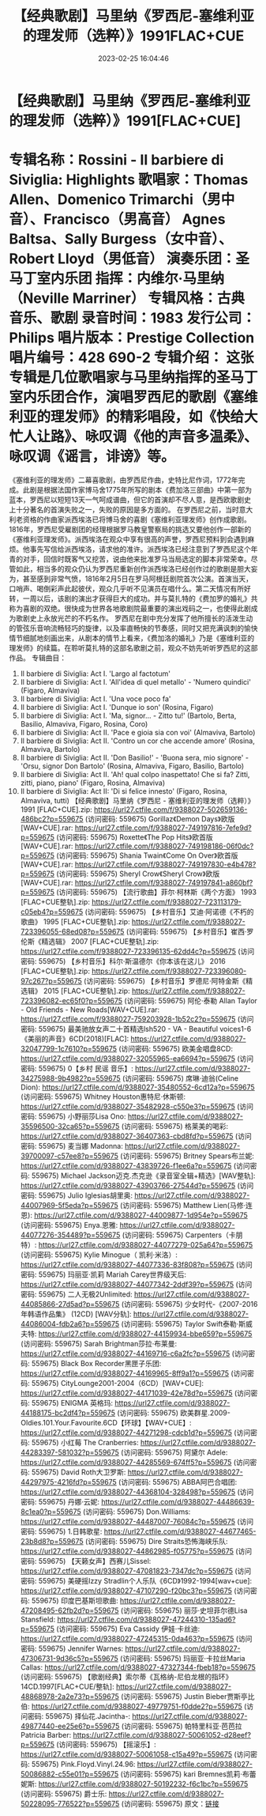 ﻿---
title: 【经典歌剧】马里纳《罗西尼-塞维利亚的理发师（选粹）》1991FLAC+CUE
date: 2023-02-25 16:04:46
categories: 古典音乐、新世纪、纯音雅乐
tags: 纯音雅乐
---
# 【经典歌剧】马里纳《罗西尼-塞维利亚的理发师（选粹）》1991[FLAC+CUE]

专辑名称：Rossini - Il barbiere di Siviglia:
Highlights
歌唱家：Thomas Allen、Domenico Trimarchi（男中音）、Francisco（男高音）
Agnes Baltsa、Sally
Burgess（女中音）、Robert Lloyd（男低音）
演奏乐团：圣马丁室内乐团
指挥：内维尔·马里纳（Neville Marriner）
专辑风格：古典音乐、歌剧
录音时间：1983
发行公司：Philips
唱片版本：Prestige Collection
唱片编号：428 690-2
专辑介绍：
这张专辑是几位歌唱家与马里纳指挥的圣马丁室内乐团合作，演唱罗西尼的歌剧《塞维利亚的理发师》的精彩唱段，如《快给大忙人让路》、咏叹调《他的声音多温柔》、咏叹调《谣言，诽谤》等。
============
《塞维利亚的理发师》二幕喜歌剧，由罗西尼作曲，史特比尼作词，1772年完成。此剧是根据法国作家博马舍1775年所写的剧本《费加洛三部曲》中第一部为蓝本，罗西尼以短短13天一气呵成谱曲，但它的首演却不尽人意，是西欧歌剧史上十分著名的首演失败之一，失败的原因是多方面的。
在罗西尼之前，当时意大利老资格的作曲家派西埃洛已将博马舍的喜剧《塞维利亚理发师》创作成歌剧。1816年，罗西尼受雇剧团的经理根据罗马教皇警察局的挑选又要他创作一部新的《塞维利亚理发师》。派西埃洛在观众中享有很高的声誉，罗西尼预料到会遇到麻烦。他事先写信给派西埃洛，请求他的准许。派西埃洛已经注意到了罗西尼这个年青的对手，回信时既客气又挖苦，说由他来批准罗马当局选定的脚本非常荣幸。尽管如此，相当多的观众仍认为罗西尼重新创作派西埃洛已经创作过的歌剧是胆大妄为，甚至感到非常气愤，1816年2月5日在罗马阿根廷剧院首次公演。首演当天，口哨声、喝倒彩声此起彼伏，观众几乎听不见演员在唱什么。第二天情况有所好转，一周以后，该剧的演出才获得巨大的成功。并与莫扎特的《费加罗的婚礼》共称为喜剧的双绝。很快成为世界各地歌剧院最重要的演出戏码之一，也使得此剧成为歌剧史上永放光芒的不朽名作。
罗西尼在剧中充分发挥了他所擅长的活泼生动的管弦乐音响流畅轻巧的旋律，以及率直畅快的节奏感，同时又把充满讽刺的愉快情节细腻地刻画出来，从剧本的情节上看来，《费加洛的婚礼》乃是《塞维利亚的理发师》的续篇。在聆听莫扎特的这部名歌剧之前，观众不妨先听听罗西尼的这部作品。
专辑曲目：
01. Il barbiere di Siviglia: Act I. 'Largo al factotum'
02. Il barbiere di Siviglia: Act I. 'All'idea di quel metallo' -
'Numero quindici' (Figaro, Almaviva)
03. Il barbiere di Siviglia: Act I. 'Una voce poco fa'
04. Il barbiere di Siviglia: Act I. 'Dunque io son' (Rosina,
Figaro)
05. Il barbiere di Siviglia: Act I. 'Ma, signor... - Zitto tu!'
(Bartolo, Berta, Basilio, Almaviva, Figaro, Rosina, Coro)
06. Il barbiere di Siviglia: Act II. 'Pace e gioia sia con voi'
(Almaviva, Bartolo)
07. Il barbiere di Siviglia: Act II. 'Contro un cor che accende
amore' (Rosina, Almaviva, Bartolo)
08. Il barbiere di Siviglia: Act II. 'Don Basilio!' - 'Buona
sera, mio signore' - 'Orsu, signor Don Bartolo' (Rosina, Almaviva,
Figaro, Basilio, Bartolo)
09. Il barbiere di Siviglia: Act II. 'Ah! qual colpo
inaspettato! Che si fa? Zitti, zitti, piano, piano' (Figaro,
Rosina, Almaviva)
10. Il barbiere di Siviglia: Act II: 'Di si felice innesto'
(Figaro, Rosina, Almaviva, tutti)
【经典歌剧】马里纳《罗西尼 - 塞维利亚的理发师（选粹）》 1991 [FLAC+CUE].zip: https://url27.ctfile.com/f/9388027-502659136-486bc2?p=559675
(访问密码: 559675)
Gorillaz《Demon Days》欧版[WAV+CUE].rar: https://url27.ctfile.com/f/9388027-749197816-7efe9d?p=559675
(访问密码: 559675)
Roxette《The Pop Hits》欧首版[WAV+CUE].rar: https://url27.ctfile.com/f/9388027-749198186-06f0dc?p=559675
(访问密码: 559675)
Shania Twain《Come On Over》欧首版[WAV+CUE].rar: https://url27.ctfile.com/f/9388027-749197830-e4b478?p=559675
(访问密码: 559675)
Sheryl Crow《Sheryl Crow》欧版[WAV+CUE].rar: https://url27.ctfile.com/f/9388027-749197841-a860bf?p=559675
(访问密码: 559675)
【流行歌曲】菲尔·柯林斯《两个方面》 1993 [FLAC+CUE整轨].zip: https://url27.ctfile.com/f/9388027-723113179-c05eb4?p=559675
(访问密码: 559675)
【乡村音乐】艾迪·阿诺德《不朽的歌曲》 1995 [FLAC+CUE整轨].zip: https://url27.ctfile.com/f/9388027-723396055-68ed08?p=559675
(访问密码: 559675)
【乡村音乐】崔西·罗伦斯《精选辑》 2007 [FLAC+CUE整轨].zip: https://url27.ctfile.com/f/9388027-723396135-62dd4c?p=559675
(访问密码: 559675)
【乡村音乐】科尔·斯温德尔《你本该在这儿》 2016 [FLAC+CUE整轨].zip: https://url27.ctfile.com/f/9388027-723396080-97c267?p=559675
(访问密码: 559675)
【乡村音乐】罗德尼·阿特金斯《精选辑》 2015 [FLAC+CUE整轨].zip: https://url27.ctfile.com/f/9388027-723396082-ec65f0?p=559675
(访问密码: 559675)
阿伦·泰勒 Allan Taylor - Old Friends - New Roads[WAV+CUE].rar:
https://url27.ctfile.com/f/9388027-759203928-1b52c2?p=559675
(访问密码: 559675)
最美驰放女声二十首精选lsh520 - VA - Beautiful
voices1-6《美丽的声音》6CD(2018)[FLAC]: https://url27.ctfile.com/d/9388027-32047799-1c7610?p=559675
(访问密码: 559675)
欧美金唱盘8CD: https://url27.ctfile.com/d/9388027-32055965-ea6694?p=559675
(访问密码: 559675)
0【乡村 民谣 音乐】: https://url27.ctfile.com/d/9388027-34275988-9b4982?p=559675
(访问密码: 559675)
席琳·迪翁(Celine Dion): https://url27.ctfile.com/d/9388027-35480552-6cd12a?p=559675
(访问密码: 559675)
Whitney Houston惠特尼·休斯顿: https://url27.ctfile.com/d/9388027-35482928-c550e3?p=559675
(访问密码: 559675)
小野丽莎Lisa Ono: https://url27.ctfile.com/d/9388027-35596500-32ca65?p=559675
(访问密码: 559675)
格莱美的喝彩: https://url27.ctfile.com/d/9388027-36407363-cbd8fd?p=559675
(访问密码: 559675)
麦当娜 Madonna: https://url27.ctfile.com/d/9388027-39700097-c57ee8?p=559675
(访问密码: 559675)
Britney Spears布兰妮: https://url27.ctfile.com/d/9388027-43839726-f1ee6a?p=559675
(访问密码: 559675)
Michael Jackson迈克.杰克逊《录音室全辑+精选》[WAV整轨]: https://url27.ctfile.com/d/9388027-43903766-27544d?p=559675
(访问密码: 559675)
Julio Iglesias胡里奥: https://url27.ctfile.com/d/9388027-44007969-5f5eda?p=559675
(访问密码: 559675)
Matthew Lien(马修·连恩): https://url27.ctfile.com/d/9388027-44009877-1d954e?p=559675
(访问密码: 559675)
Enya.恩雅: https://url27.ctfile.com/d/9388027-44077276-354489?p=559675
(访问密码: 559675)
Carpenters（卡朋特）: https://url27.ctfile.com/d/9388027-44077279-025a64?p=559675
(访问密码: 559675)
Kylie Minogue（ 凯利·米洛）: https://url27.ctfile.com/d/9388027-44077336-83f808?p=559675
(访问密码: 559675)
玛丽亚·凯莉 Mariah Carey世界级天后: https://url27.ctfile.com/d/9388027-44077342-2ddf39?p=559675
(访问密码: 559675)
二人无极2Unlimited: https://url27.ctfile.com/d/9388027-44085866-27d5ad?p=559675
(访问密码: 559675)
少女时代-《2007-2016年韩语作品集》 (12CD) [WAV分轨]: https://url27.ctfile.com/d/9388027-44086004-fdb2a6?p=559675
(访问密码: 559675)
Taylor Swift泰勒·斯威夫特: https://url27.ctfile.com/d/9388027-44159934-bbe659?p=559675
(访问密码: 559675)
Sarah Brightman莎拉·布莱曼: https://url27.ctfile.com/d/9388027-44169716-c6a2fc?p=559675
(访问密码: 559675)
Black Box Recorder黑匣子乐团: https://url27.ctfile.com/d/9388027-44169965-8ff9a1?p=559675
(访问密码: 559675)
CityLounge2001-2004（6CD）[WAV+CUE]: https://url27.ctfile.com/d/9388027-44171039-42e78d?p=559675
(访问密码: 559675)
ENIGMA 英格玛: https://url27.ctfile.com/d/9388027-44188175-bc2df4?p=559675
(访问密码: 559675)
欧美群星.2009-Oldies.101.Your.Favourite.6CD【环球】【WAV+CUE】: https://url27.ctfile.com/d/9388027-44271298-cdcb1d?p=559675
(访问密码: 559675)
小红莓 The Cranberries: https://url27.ctfile.com/d/9388027-44283397-581032?p=559675
(访问密码: 559675)
阿黛尔 Adele: https://url27.ctfile.com/d/9388027-44285569-674ff5?p=559675
(访问密码: 559675)
David Roth大卫罗斯: https://url27.ctfile.com/d/9388027-44297975-4216fd?p=559675
(访问密码: 559675)
ABBA阿巴合唱团: https://url27.ctfile.com/d/9388027-44368104-328498?p=559675
(访问密码: 559675)
丹娜·云妮: https://url27.ctfile.com/d/9388027-44486639-8c1ea0?p=559675
(访问密码: 559675)
Don.Williams: https://url27.ctfile.com/d/9388027-44487007-76084c?p=559675
(访问密码: 559675)
1.日韩歌星: https://url27.ctfile.com/d/9388027-44677465-23b8d8?p=559675
(访问密码: 559675)
Dire Straits恐怖海峡乐队: https://url27.ctfile.com/d/9388027-44862985-f05775?p=559675
(访问密码: 559675)
【天籁女声】西赛儿Sissel: https://url27.ctfile.com/d/9388027-47081823-7347dc?p=559675
(访问密码: 559675)
美硬摇Izzy Stradlin个人乐队《6CD》1992-1994[wav+cue]: https://url27.ctfile.com/d/9388027-47107290-f20bc3?p=559675
(访问密码: 559675)
印度巴基斯坦歌曲: https://url27.ctfile.com/d/9388027-47208495-62fb2d?p=559675
(访问密码: 559675)
丽莎·史坦菲尔德Lisa Stansfield: https://url27.ctfile.com/d/9388027-47244310-135ad6?p=559675
(访问密码: 559675)
Eva Cassidy 伊娃·卡丝迪: https://url27.ctfile.com/d/9388027-47245315-0da463?p=559675
(访问密码: 559675)
Jennifer Warnes: https://url27.ctfile.com/d/9388027-47306731-9d36c5?p=559675
(访问密码: 559675)
玛丽亚·卡拉丝Maria Callas: https://url27.ctfile.com/d/9388027-47327344-fbeb18?p=559675
(访问密码: 559675)
【歌剧经典】索尔蒂《瓦格纳-尼伯龙根的指环》14CD.1997[FLAC+CUE/整轨]: https://url27.ctfile.com/d/9388027-48868978-2a2e73?p=559675
(访问密码: 559675)
Justin Bieber贾斯亭比伯: https://url27.ctfile.com/d/9388027-49779751-f0dde2?p=559675
(访问密码: 559675)
择仙花.Jacintha-: https://url27.ctfile.com/d/9388027-49877440-ee25e6?p=559675
(访问密码: 559675)
帕特里科亚·芭芭拉Patricia Barber: https://url27.ctfile.com/d/9388027-50061052-d28eef?p=559675
(访问密码: 559675)
【摇滚乐】: https://url27.ctfile.com/d/9388027-50061058-c15a49?p=559675
(访问密码: 559675)
Pink.Floyd.Vinyl.24.96: https://url27.ctfile.com/d/9388027-50086882-c55e01?p=559675
(访问密码: 559675)
kari Bremnes凯莉·布蕾妮斯: https://url27.ctfile.com/d/9388027-50192232-f6c1bc?p=559675
(访问密码: 559675)
爵士乐: https://url27.ctfile.com/d/9388027-50228095-776522?p=559675
(访问密码: 559675)
原文：[链接](https://blog.sina.com.cn/s/blog_1647c7e76010310wu.html)